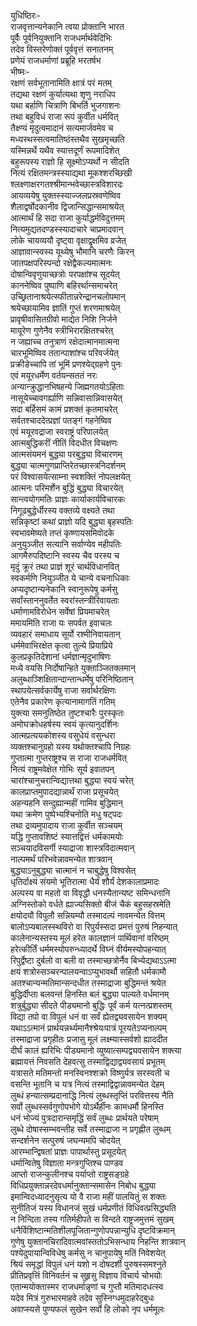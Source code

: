 युधिष्ठिरः-  
राजवृत्तान्यनेकानि त्वया प्रोक्तानि भारत  
पूर्वैः पूर्वनियुक्तानि राजधर्मार्थवेदिभिः  
तदेव विस्तरेणोक्तं पूर्ववृत्तं सनातनम्  
प्रणेयं राजधर्माणां प्रब्रूहि भरतर्षभ  
भीष्मः-  
रक्षणं सर्वभूतानामिति क्षात्रं परं मतम्  
तद्यथा रक्षणं कुर्यात्यथा शृणु नराधिप  
यथा बर्हाणि चित्राणि बिभर्ति भुजगाशनः  
तथा बहुविधं राजा रूपं कुर्वीत धर्मवित्  
तैक्ष्ण्यं मृदुत्वमादानं सत्यमार्जवमेव च  
मध्यस्थस्सत्वमातिष्ठंस्तथैव सुखमृच्छति  
यस्मिन्नर्थे यथैव स्यात्तदूर्णं रूपमादिशेत्  
बहुरूपस्य राज्ञो हि सूक्ष्मोऽप्यर्थो न सीदति  
नित्यं रक्षितमन्त्रस्स्याद्यथा मूकश्शरच्छिखी  
श्लक्ष्णाक्षरगतश्श्रीमान्भवेच्छास्त्रविशारदः  
आयव्ययेषु युक्तस्स्याज्जलप्रस्रवणेष्विव  
शैलाद्वर्षोदकानीव द्विजान्सिद्धान्समाश्रयेत्  
आत्मार्थं हि सदा राजा कुर्याद्धर्मविदुत्तमम्  
नित्यमुद्यतदण्डस्स्यादाचारे चाप्रमादवान्  
लोके चायव्ययौ दृष्ट्वा वृक्षाद्वृक्षमिव व्रजेत्  
आज्ञावान्स्वस्य यूथ्येषु भौमानि चरणैः किरन्  
जातपक्षपरिस्पन्दो रक्षेद्वैकल्यमात्मनः  
दोषान्विवृणुयाच्छत्रोः परपक्षांश्च सूदयेत्  
काननेष्विव पुष्पाणि बहिरर्थान्समाचरेत्  
उच्छ्रितानाश्रयेत्स्फीतान्नरेन्द्रानचलोपमान्  
श्रयेच्छायामिव ज्ञातिं गुप्तं शरणमाश्रयेत्  
प्रावृषीवासितग्रीवो माद्येत निशि निर्जने  
मायूरेण गुणेनैव स्त्रीभिरारक्षितश्चरेत्  
न जह्याच्च तनुत्राणं रक्षेदात्मानमात्मना  
चारभूमिष्विव ततान्पाशांश्च परिवर्जयेत्  
प्रक्रीडेच्चापि तां भूमिं प्रणश्येद्ग्रहणे पुनः  
एवं मयूरधर्मेण वर्तयन्सततं नरः  
अन्यान्क्रुद्धानभिषहन्ये जिह्मगतयोऽहिताः  
नासूयेच्चावगर्ह्याणि सन्निवासान्निवासयेत्  
सदा बर्हिसमं कामं प्रशक्तं कृतमाचरेत्  
सर्वतश्चाददेत्प्रज्ञां पतङ्गं गहनेष्विव  
एवं मयूरवद्राजा स्वराष्ट्रं परिपालयेत्  
आत्मबुद्धिकरीं नीतिं विदधीत विचक्षणः  
आत्मसंयमनं बुद्ध्या परबुद्ध्या विचारणम्  
बुद्ध्या चात्मगुणप्राप्तिरेतच्छास्त्रनिदर्शनम्  
परं विश्वासयेत्साम्ना स्वशक्तिं नोपलक्षयेत्  
आत्मनः परिमर्शेन बुद्धिं बुद्ध्या विचारयेत्  
सान्त्वयोगमतिः प्राज्ञः कार्याकार्यविचारकः  
निगूढबुद्धेर्धीरस्य वक्तव्ये वक्ष्यते तथा  
सन्निकृष्टां कथां प्राज्ञो यदि बुद्ध्या बृहस्पतिः  
स्वभावमेष्यते तप्तं कृष्णायसमिवोदके  
अनुयुञ्जीत सत्यानि सर्वाण्येव महीपतिः  
आगमैरुपदिष्टानि स्वस्य चैव परस्य च  
मृदुं क्रूरं तथा प्राज्ञं शूरं चार्थविधानवित्  
स्वकर्मणि नियुञ्जीत ये चान्ये वचनाधिकाः  
अप्यदृष्टान्यनेकानि स्वानुरूपेषु कर्मसु  
सर्वांस्ताननुवर्तेत स्वरांस्तन्त्रीरिवायताः  
धर्माणामविरोधेन सर्वेषां प्रियमाचरेत्  
ममायमिति राजा यः सपर्वत इवाचलः  
व्यवहारं समाधाय सूर्यो रश्मीनिवायतान्  
धर्ममेवाभिरक्षेत कृत्वा तुल्ये प्रियाप्रिये  
कुलप्रकृतिदेशानां धर्मज्ञान्मृदुभाषिणः  
मध्ये वयसि निर्दोषान्हिते युक्ताञ्जितक्लमान्  
अलुब्धाञ्शिक्षितान्दान्तान्धर्मेषु परिनिष्ठितान्  
स्थापयेत्सर्वकार्येषु राजा सर्वार्थरक्षिणः  
एतेनैव प्रकारेण कृत्यानामागतिं गतिम्  
युक्त्या समनुतिष्ठेत तुष्टश्चारैः पुरस्कृतः  
अमोघक्रोधहर्षस्य स्वयं कृत्यानुदर्शिनः  
आत्मप्रत्ययकोशस्य वसुधेयं वसुन्धरा  
व्यक्तश्चानुग्रहो यस्य यथोक्तश्चापि निग्रहः  
गुप्तात्मा गुप्तराष्ट्रश्च स राजा राजधर्मवित्  
नित्यं राष्ट्रमवेक्षेत गोभिः सूर्य इवातपन्  
चारांश्चानुचरान्विद्यात्तथा बुद्ध्या स्वयं चरेत्  
कालप्राप्तमुपादद्यान्नार्थं राजा प्रसूचयेत्  
अहन्यहनि सन्दुह्यान्महीं गामिव बुद्धिमान्  
यथा क्रमेण पुष्पेभ्यश्चिनोति मधु षट्पदः  
तथा द्रव्यमुपादाय राजा कुर्वीत सञ्चयम्  
यद्धि गुप्तावशिष्टं स्यात्तद्वित्तं धर्मकामयोः  
सञ्चयादविसर्गी स्याद्राजा शास्त्रविदात्मवान्  
नाल्पमर्थं परिभवेन्नावमन्येत शात्रवान्  
बुद्ध्याऽनुबुद्ध्या चात्मानं न चाबुद्धेषु विश्वसेत्  
धृतिर्दाक्ष्यं संयमो भूतिरात्मा धैर्यं शौर्यं देशकालाप्रमादः  
अल्पस्य वा महतो वा विवृद्धौ धनस्यैतान्यष्ट समिन्धनानि  
अग्निस्तोको वर्धते ह्याज्यसिक्तो बीजं चैकं बहुसहस्रमेति  
क्षयोदयौ विपुलौ सन्नियम्यौ तस्मादल्पं नावमन्येत वित्तम्  
बालोऽप्यबालस्स्थविरो वा रिपुर्यस्सदा प्रमत्तं पुरुषं निहन्यात्  
कालेनान्यस्तस्य मूलं हरेत कालज्ञानं पार्थिवानां वरिष्ठम्  
हरेत्कीर्तिं धर्ममस्योपरुन्ध्यादर्थे विघ्नं वीर्यमस्योपहन्यात्  
रिपुर्द्वेष्टा दुर्बलो वा बली वा तस्माच्छत्रोर्नैव बिभ्येद्यथाऽऽत्मा  
क्षयं शत्रोस्सञ्चरन्पालयन्वाऽप्युभावर्थौ सहितौ धर्मकामौ  
अतश्चान्यन्मतिमान्सन्दधीत तस्माद्राजा बुद्धिमन्तं श्रयेत  
बुद्धिर्दीप्ता बलवन्तं हिनस्ति बलं बुद्ध्या पाल्यते वर्धमानम्  
शत्रुर्बुद्ध्या सीदते पीड्यमानो बुद्धिः पूर्वं कर्म यत्नत्प्रशस्तम्  
विद्या तपो वा विपुलं धनं वा सर्वं ह्येतद्व्यवसायेन शक्यम्  
यथाऽऽत्मानं प्रार्थयन्नर्थ्यमानैश्श्रेयःपात्रं पूरयतेऽप्यनाल्पम्  
तस्माद्राजा प्रगृहीतः प्रजासु मूलं लक्ष्म्यास्सर्वशो ह्याददीत  
दीर्घं कालं ह्यरिभिः पीड्यमानो व्युष्यात्सम्पद्व्यवसायेन शक्त्या  
ब्रह्मायत्तं निवसति देहवत्सु तस्माद्विद्याद्व्यवसायं प्रभूतम्  
यत्रासते मतिमन्तो मनस्विनश्शक्रो विष्णुर्यत्र सरस्वती च  
वसन्ति भूतानि च यत्र नित्यं तस्माद्विद्वान्नावमन्येत देहम्  
लुब्धं हन्यात्सम्प्रदानाद्धि नित्यं लुब्धस्तृप्तिं परवित्तस्य नैति  
सर्वो लुब्धस्सर्वगुणोपभोगे योऽर्थैर्हीनः कामधर्मौ हिनस्ति  
धनं भोज्यं पुत्रदारान्समृद्धिं सर्वं लुब्धः प्रार्थयते परेषाम्  
लुब्धे दोषास्सम्भवन्तीह सर्वे तस्माद्राजा न प्रगृह्णीत लुब्धम्  
सन्दर्शनेन सत्पुरुषं जघन्यमपि चोदयेत्  
आरम्भान्द्विषतां प्राज्ञः पापार्थास्तु प्रसूदयेत्  
धर्मान्वितेषु विज्ञाता मन्त्रगुप्तिश्च पाण्डव  
आप्तो राजन्कुलीनश्च पर्याप्तो राष्ट्रसङ्ग्रहे  
विधिप्रयुक्तान्नरदेवधर्मानुक्तान्समासेन निबोध बुद्ध्या  
इमान्विदध्यादनुसृत्य यो वै राजा महीं पालयितुं स शक्तः  
सुनीतिजं यस्य विधानजं सुखं धर्मप्रणीतं विधिवत्प्रसिद्ध्यति  
न निन्दिता तस्य गतिर्महीपते स विन्दते राष्ट्रजमुत्तमं सुखम्  
धनैर्विशिष्टान्मतिशीलपूजितान्गुणोपपन्नान्युधि दृष्टविक्रमान्  
गुणेषु युक्तानचिरादिवात्मवांस्ततोऽभिसन्धाय निहन्ति शात्रवान्  
पश्येदुपायान्विविधेषु कर्मसु न चानुपायेषु मतिं निवेशयेत्  
श्रियं समृद्धां विपुलं धनं यशो न दोषदर्शी पुरुषस्समश्नुते  
प्रीतिप्रवृत्तिं विनिवर्तनं च सुहृसु विज्ञाय विचार्य चोभयोः  
एतान्मयोक्तास्मर राजधर्मान्नृणां च गुप्तौ मतिमादधत्स्व  
यदेव मित्रं गुरुभारमाहवे तदेव सुस्निग्धमुदाहरेद्बुधः  
अवाप्स्यसे पुण्यफलं सुखेन सर्वो हि लोको नृप धर्ममूलः   
